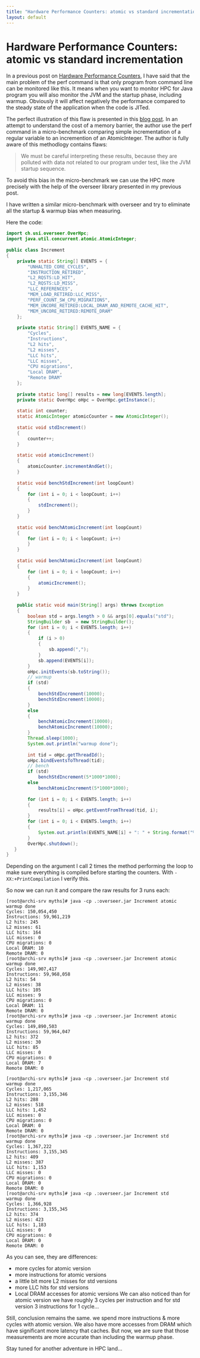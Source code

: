 ```yaml
---
title: "Hardware Performance Counters: atomic vs standard incrementation"
layout: default
---
```


# Hardware Performance Counters: atomic vs standard incrementation
In a previous post on [Hardware  Performance Counters](https://jpbempel.github.io/2013/08/02/hardware-performance-counters.html), I have said that the main problem of the perf command is that only program from command line can be monitored like this.
It means when you want to monitor HPC for Java program you will also monitor the JVM and the startup phase, including warmup. Obviously it will affect negatively the performance compared to the steady state of the application when the code is JITed.

The perfect illustration of this flaw is presented in this [blog post](http://brooker.co.za/blog/2012/11/13/increment.html). In an attempt to understand the cost of a memory barrier, the author use the perf command in a micro-benchmark comparing simple incrementation of a regular variable to an incremention of an AtomicInteger. The author is fully aware of this methodlogy contains flaws:

> We must be careful interpreting these results, because they are polluted with data not related to our program under test, like the JVM startup sequence.

To avoid this bias in the micro-benchmark we can use the HPC more precisely with the help of the overseer library presented in my previous post.

I have written a similar micro-benchmark with overseer and try to eliminate all the startup & warmup bias when measuring.

Here the code:
```java
import ch.usi.overseer.OverHpc;
import java.util.concurrent.atomic.AtomicInteger;
 
public class Increment
{
    private static String[] EVENTS = {
        "UNHALTED_CORE_CYCLES",
        "INSTRUCTION_RETIRED",
        "L2_RQSTS:LD_HIT",
        "L2_RQSTS:LD_MISS",
        "LLC_REFERENCES",
        "MEM_LOAD_RETIRED:LLC_MISS",
        "PERF_COUNT_SW_CPU_MIGRATIONS",
        "MEM_UNCORE_RETIRED:LOCAL_DRAM_AND_REMOTE_CACHE_HIT",
        "MEM_UNCORE_RETIRED:REMOTE_DRAM"
    };
 
    private static String[] EVENTS_NAME = {
        "Cycles",
        "Instructions",
        "L2 hits",
        "L2 misses",
        "LLC hits",
        "LLC misses",
        "CPU migrations",
        "Local DRAM",
        "Remote DRAM"
    };
 
    private static long[] results = new long[EVENTS.length];
    private static OverHpc oHpc = OverHpc.getInstance();
 
    static int counter;
    static AtomicInteger atomicCounter = new AtomicInteger();
 
    static void stdIncrement()
    {
        counter++;
    }
 
    static void atomicIncrement()
    {
        atomicCounter.incrementAndGet();
    }
 
    static void benchStdIncrement(int loopCount)
    {
        for (int i = 0; i < loopCount; i++)
        {
            stdIncrement();
        }
    }
 
    static void benchAtomicIncrement(int loopCount)
    {
        for (int i = 0; i < loopCount; i++)
        }
    }
 
    static void benchAtomicIncrement(int loopCount)
    {
        for (int i = 0; i < loopCount; i++)
        {
            atomicIncrement();
        }
    }
 
    public static void main(String[] args) throws Exception
    {
        boolean std = args.length > 0 && args[0].equals("std");
        StringBuilder sb  = new StringBuilder();
        for (int i = 0; i < EVENTS.length; i++)
        {
            if (i > 0)
            {
                sb.append(",");
            }
            sb.append(EVENTS[i]);
        }
        oHpc.initEvents(sb.toString());
        // warmup
        if (std)
        {
            benchStdIncrement(10000);
            benchStdIncrement(10000);
        }
        else
        {
            benchAtomicIncrement(10000);
            benchAtomicIncrement(10000);
        }
        Thread.sleep(1000);
        System.out.println("warmup done");
 
        int tid = oHpc.getThreadId();
        oHpc.bindEventsToThread(tid);
        // bench
        if (std)
            benchStdIncrement(5*1000*1000);
        else
            benchAtomicIncrement(5*1000*1000);
 
        for (int i = 0; i < EVENTS.length; i++)
        {
            results[i] = oHpc.getEventFromThread(tid, i);
        }
        for (int i = 0; i < EVENTS.length; i++)
        {
            System.out.println(EVENTS_NAME[i] + ": " + String.format("%,d", results[i]));
        }
        OverHpc.shutdown();
   }
}
```
Depending on the argument I call 2 times the method performing the loop to make sure everything is compiled before starting the counters. With `-XX:+PrintCompilation` I verify this.

So now we can run it and compare the raw results for 3 runs each:
```
[root@archi-srv myths]# java -cp .:overseer.jar Increment atomic
warmup done
Cycles: 150,054,450
Instructions: 59,961,219
L2 hits: 245
L2 misses: 61
LLC hits: 164
LLC misses: 0
CPU migrations: 0
Local DRAM: 10
Remote DRAM: 0
[root@archi-srv myths]# java -cp .:overseer.jar Increment atomic
warmup done
Cycles: 149,907,417
Instructions: 59,968,058
L2 hits: 54
L2 misses: 38
LLC hits: 105
LLC misses: 9
CPU migrations: 0
Local DRAM: 11
Remote DRAM: 0
[root@archi-srv myths]# java -cp .:overseer.jar Increment atomic
warmup done
Cycles: 149,890,503
Instructions: 59,964,047
L2 hits: 372
L2 misses: 30
LLC hits: 85
LLC misses: 0
CPU migrations: 0
Local DRAM: 7
Remote DRAM: 0
 
[root@archi-srv myths]# java -cp .:overseer.jar Increment std
warmup done
Cycles: 1,217,065
Instructions: 3,155,346
L2 hits: 288
L2 misses: 518
LLC hits: 1,452
LLC misses: 0
CPU migrations: 0
Local DRAM: 0
Remote DRAM: 0
[root@archi-srv myths]# java -cp .:overseer.jar Increment std
warmup done
Cycles: 1,367,222
Instructions: 3,155,345
L2 hits: 409
L2 misses: 387
LLC hits: 1,153
LLC misses: 0
CPU migrations: 0
Local DRAM: 0
Remote DRAM: 0
[root@archi-srv myths]# java -cp .:overseer.jar Increment std
warmup done
Cycles: 1,366,928
Instructions: 3,155,345
L2 hits: 374
L2 misses: 423
LLC hits: 1,183
LLC misses: 0
CPU migrations: 0
Local DRAM: 0
Remote DRAM: 0
```
As you can see, they are differences:
* more cycles for atomic version
* more instructions for atomic versions
* a little bit more L2 misses for std versions
* more LLC hits for std versions
* Local DRAM accesses for atomic versions
We can also noticed than for atomic version we have roughly 3 cycles per instruction and for std version 3 instructions for 1 cycle...

Still, conclusion remains the same. we spend more instructions & more cycles with atomic version. We also have more accesses from DRAM which have significant more latency that caches.
But now, we are sure that those measurements are more accurate than including the warmup phase.

Stay tuned for another adventure in HPC land...
